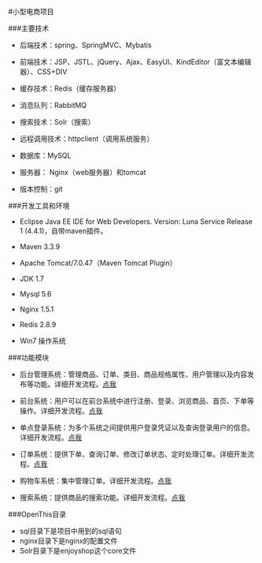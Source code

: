 #小型电商项目

###主要技术

- 后端技术：spring、SpringMVC、Mybatis

- 前端技术：JSP、JSTL、jQuery、Ajax、EasyUI、KindEditor（富文本编辑器）、CSS+DIV

- 缓存技术：Redis（缓存服务器）

- 消息队列：RabbitMQ

- 搜索技术：Solr（搜索）

- 远程调用技术：httpclient（调用系统服务）

- 数据库：MySQL

- 服务器： Nginx（web服务器）和tomcat

- 版本控制：git

###开发工具和环境
- Eclipse Java EE IDE for Web Developers. Version: Luna Service Release 1 (4.4.1)，自带maven插件。

- Maven 3.3.9

- Apache Tomcat/7.0.47（Maven Tomcat Plugin）

- JDK 1.7

- Mysql 5.6

- Nginx 1.5.1

- Redis 2.8.9

- Win7 操作系统

###功能模块

- 后台管理系统：管理商品、订单、类目、商品规格属性、用户管理以及内容发布等功能。详细开发流程。[点我](http://blog.csdn.net/xiaokang123456kao/article/details/72820717)

- 前台系统：用户可以在前台系统中进行注册、登录、浏览商品、首页、下单等操作。详细开发流程。[点我](http://blog.csdn.net/xiaokang123456kao/article/details/72821062)

- 单点登录系统：为多个系统之间提供用户登录凭证以及查询登录用户的信息。详细开发流程。[点我](http://blog.csdn.net/xiaokang123456kao/article/details/72821444)

- 订单系统：提供下单、查询订单、修改订单状态、定时处理订单。详细开发流程。[点我](http://blog.csdn.net/xiaokang123456kao/article/details/72825702)

- 购物车系统：集中管理订单。详细开发流程。[点我](http://blog.csdn.net/xiaokang123456kao/article/details/72832469)

- 搜索系统：提供商品的搜索功能。详细开发流程。[点我](http://blog.csdn.net/xiaokang123456kao/article/details/72847058)

###OpenThis目录
- sql目录下是项目中用到的sql语句
- nginx目录下是nginx的配置文件
- Solr目录下是enjoyshop这个core文件

